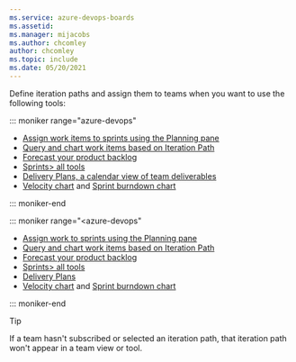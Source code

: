 ```yaml
---
ms.service: azure-devops-boards
ms.assetid: 
ms.manager: mijacobs
ms.author: chcomley
author: chcomley
ms.topic: include
ms.date: 05/20/2021
---
```


 

Define iteration paths and assign them to teams when you want to use the following tools: 

::: moniker range="azure-devops"

- [Assign work items to sprints using the Planning pane](../sprints/assign-work-sprint.md)
- [Query and chart work items based on Iteration Path](../queries/query-by-area-iteration-path.md)
- [Forecast your product backlog](../sprints/forecast.md)
- [Sprints> all tools](../sprints/scrum-overview.md) 
- [Delivery Plans, a calendar view of team deliverables](../plans/review-team-plans.md)  
- [Velocity chart](../../report/dashboards/team-velocity.md) and [Sprint burndown chart](../../report/dashboards/configure-sprint-burndown.md)  

::: moniker-end

::: moniker range="<azure-devops"

- [Assign work to sprints using the Planning pane](../sprints/assign-work-sprint.md)
- [Query and chart work items based on Iteration Path](../queries/query-by-area-iteration-path.md)
- [Forecast your product backlog](../sprints/forecast.md)
- [Sprints> all tools](../sprints/scrum-overview.md) 
- [Delivery Plans](../plans/review-team-plans.md)  
- [Velocity chart](../../report/dashboards/team-velocity.md) and [Sprint burndown chart](../../report/dashboards/configure-sprint-burndown.md)

::: moniker-end

> [!TIP]    
> If a team hasn't subscribed or selected an iteration path, that iteration path won't appear in a team view or tool.